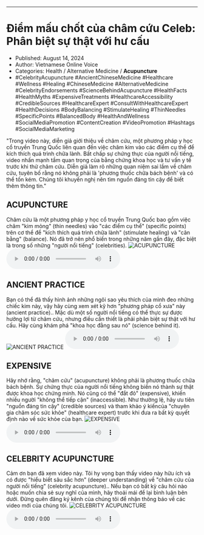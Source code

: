 
---

# Điểm mấu chốt của châm cứu Celeb: Phân biệt sự thật với hư cấu

- Published: August 14, 2024
- Author: Vietnamese Online Voice
- Categories: Health / Alternative Medicine / **Acupuncture**
- #CelebrityAcupuncture #AncientChineseMedicine #Healthcare #Wellness #Healing #ChineseMedicine #AlternativeMedicine #CelebrityEndorsements #ScienceBehindAcupuncture #HealthFacts #HealthMyths #ExpensiveTreatments #HealthcareAccessibility #CredibleSources #HealthcareExpert #ConsultWithHealthcareExpert #HealthDecisions #BodyBalancing #StimulateHealing #ThinNeedles #SpecificPoints #BalancedBody #HealthAndWellness #SocialMediaPromotion #ContentCreation #VideoPromotion #Hashtags #SocialMediaMarketing

"Trong video này, diễn giả giới thiệu về châm cứu, một phương pháp y học cổ truyền Trung Quốc liên quan đến việc châm kim vào các điểm cụ thể để kích thích quá trình chữa lành. Bất chấp sự chứng thực của người nổi tiếng, video nhấn mạnh tầm quan trọng của bằng chứng khoa học và tư vấn y tế trước khi thử châm cứu. Diễn giả làm rõ những quan niệm sai lầm về châm cứu, tuyên bố rằng nó không phải là 'phương thuốc chữa bách bệnh' và có thể tốn kém. Chúng tôi khuyến nghị nên tìm nguồn đáng tin cậy để biết thêm thông tin."


## ACUPUNCTURE

Châm cứu là một phương pháp y học cổ truyền Trung Quốc bao gồm việc châm "kim mỏng" (thin needles) vào "các điểm cụ thể" (specific points) trên cơ thể để "kích thích quá trình chữa lành" (stimulate healing) và "cân bằng" (balance). Nó đã trở nên phổ biến trong những năm gần đây, đặc biệt là trong số những "người nổi tiếng" (celebrities).
![ACUPUNCTURE](https://http-archiver-apis-production-80.schnworks.com/storage/images/transitions/2024-08-14/transition--14526179102-Montserrat-Black-9C27B0.jpg)
<audio controls>
    <source src="https://http-archiver-apis-production-80.schnworks.com/storage/storage/audio/file-19868250047.mp3" type="audio/mpeg">
</audio>



## ANCIENT PRACTICE

Bạn có thể đã thấy hình ảnh những ngôi sao yêu thích của mình đeo những chiếc kim này, vậy hãy cùng xem xét kỹ hơn "phương pháp cổ xưa" này (ancient practice).. Mặc dù một số người nổi tiếng có thể thực sự được hưởng lợi từ châm cứu, nhưng điều cần thiết là phải phân biệt sự thật với hư cấu. Hãy cùng khám phá "khoa học đằng sau nó" (science behind it).
![ANCIENT PRACTICE](https://http-archiver-apis-production-80.schnworks.com/storage/images/transitions/2024-08-14/transition-8210666123-Montserrat-Regular-7B1FA2.jpg)
<audio controls>
    <source src="https://http-archiver-apis-production-80.schnworks.com/storage/storage/audio/file-7377645186.mp3" type="audio/mpeg">
</audio>



## EXPENSIVE

Hãy nhớ rằng, "châm cứu" (acupuncture) không phải là phương thuốc chữa bách bệnh. Sự chứng thực của người nổi tiếng không biến nó thành sự thật được khoa học chứng minh. Nó cũng có thể "đắt đỏ" (expensive), khiến nhiều người "không thể tiếp cận" (inaccessible). Như thường lệ, hãy ưu tiên "nguồn đáng tin cậy" (credible sources) và tham khảo ý kiến ​​của "chuyên gia chăm sóc sức khỏe" (healthcare expert) trước khi đưa ra bất kỳ quyết định nào về sức khỏe của bạn.
![EXPENSIVE](https://http-archiver-apis-production-80.schnworks.com/storage/images/transitions/2024-08-14/transition-1194501461-Montserrat-Regular-9C27B0.jpg)
<audio controls>
    <source src="https://http-archiver-apis-production-80.schnworks.com/storage/storage/audio/file-46030500495.mp3" type="audio/mpeg">
</audio>



## CELEBRITY ACUPUNCTURE

Cảm ơn bạn đã xem video này. Tôi hy vọng bạn thấy video này hữu ích và có được "hiểu biết sâu sắc hơn" (deeper understanding) về "châm cứu của người nổi tiếng" (celebrity acupuncture).. Nếu bạn có bất kỳ câu hỏi nào hoặc muốn chia sẻ suy nghĩ của mình, hãy thoải mái để lại bình luận bên dưới. Đừng quên đăng ký kênh của chúng tôi để nhận thông báo về các video mới của chúng tôi.
![CELEBRITY ACUPUNCTURE](https://http-archiver-apis-production-80.schnworks.com/storage/images/transitions/2024-08-14/transition--39313627995-Montserrat-ExtraBold-9C27B0.jpg)
<audio controls>
    <source src="https://http-archiver-apis-production-80.schnworks.com/storage/storage/audio/file-3569427503.mp3" type="audio/mpeg">
</audio>

